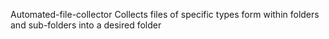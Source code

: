 Automated-file-collector
Collects files of specific types form within folders and sub-folders into a desired folder
